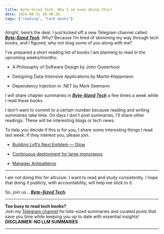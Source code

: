 ```yaml
---
title: Byte-Sized Tech, Why I am even doing this?
date: 2024-08-31 20:40:28
tags: ["reading", "tech books"]
---
```


Alright, here’s the deal. I just kicked off a new Telegram channel called [***Byte-Sized Tech***](https://t.me/booksbytes). Why? Because I’m tired of skimming my way through tech books, and I figured, why not drag some of you along with me?

I've prepared a short reading list of books I am planning to read in the upcoming weeks/months:

- A Philosophy of Software Design by John Ousterhout

- Designing Data-Intensive Applications by Martin Kleppmann

- Dependency Injection in .NET by Mark Seemann

I will share chapter summaries in [***Byte-Sized Tech***](https://t.me/booksbytes) a few times a week while I read these books.

I don't want to commit to a certain number because reading and writing summaries take time. On days I don't post summaries, I'll share other readings. These will be interesting blogs or tech news.

To help you decide if this is for you, I share some interesting things I read last week. If they interest you, please join.

* [Building Lyft’s Next Emblem — Glow](https://eng.lyft.com/building-lyfts-next-emblem-glow-60ceb460dfea)

* [Continuous deployment for large monorepos](https://www.uber.com/en-JO/blog/continuous-deployment/?uclick_id=e5fa125b-20a7-4496-988a-cacb105ecc46)

* [Manager Antipatterns](https://blogs.newardassociates.com/blog/2024/management-antipatterns.html?_bhlid=387a20423719df87e81a175e92afa1a32d13e6e9)

---

I am not doing this for altruism. I want to read and study consistently. I hope that doing it publicly, with accountability, will help me stick to it.

So, join us... [***Byte-Sized Tech***](https://t.me/booksbytes).


<!-- PROMO BLOCK -->
---

**Too busy to read tech books?**  
Join my [Telegram channel](https://t.me/booksbytes) for bite-sized summaries and curated posts that save you time while keeping you up to date with essential insights!  
**DISCLAIMER: NO LLM SUMMARIES**

---
<!-- END PROMO BLOCK -->

